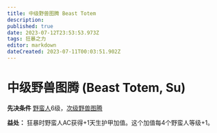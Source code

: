 ```yaml
---
title: 中级野兽图腾 Beast Totem
description: 
published: true
date: 2023-07-12T23:53:53.973Z
tags: 狂暴之力
editor: markdown
dateCreated: 2023-07-11T00:03:51.902Z
---
```


# 中级野兽图腾 (Beast Totem, Su)

**先决条件** [野蛮人](/野蛮人)6级，[次级野兽图腾](/狂暴之力/次级野兽图腾)

**益处：** 狂暴时野蛮人AC获得+1天生护甲加值。这个加值每4个野蛮人等级+1。
